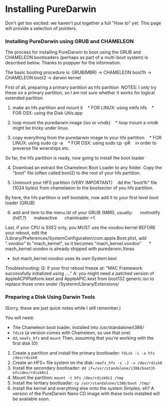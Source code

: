 Installing PureDarwin
=====================

Don't get too excited: we haven't put together a full "How to" yet. This page will provide a selection of pointers.

### Installing PureDarwin using GRUB and CHAMELEON

The process for installing PureDarwin to boot using the GRUB and CHAMELEON bootloaders (perhaps as part of a multi-boot system) is described below. Thanks to poppyer for the information.

The basic booting procedure is:
GRUB(MBR) -&gt; CHAMELEON boot1h -&gt; CHAMELEON boot2 -&gt; darwin kernel

First of all, preparing a primary partition as hfs partition 
NOTES: I only try these on a primary partition, so I am not sure whether it works for logical extended partition

1) make an hfs partition and mount it
   * FOR LINUX: using mkfs.hfs
   * FOR OSX: using the Disk Utils.app

2) loop mount the puredarwin image (iso or vmdk)
   * loop mount a vmdk might be tricky under linux.

3) copy everything from the puredarwin image to your hfs partition
   * FOR LINUX: using sudo cp -a
   * FOR OSX: using sudo cp -pR
   in order to preverse file wnerships etc.

So far, the hfs partition is ready, now going to install the boot loader

4) Download an extract the Chameleon Boot Loader to any folder. Copy the "boot" file (often called boot2) to the root of your hfs partition.

5) Unmount your HFS partition (VERY IMPORTANT)
   dd the "boot1h" file (1024 bytes) from chamelaeon to the bootsector of you hfs partition.

By here, the hfs partition is self bootable, now add it to your first level boot loader (GRUB)

6) add and item to the menu.lst of your GRUB (MBR), usually:
     rootnotify (hd?,?)
     makeactive
     chainloader +1

Last, if your CPU is SSE2 only, you MUST use the voodoo kernel
BEFORE your reboot, edit the 
/Library/Preferences/SystemConfiguration/com.apple.Boot.plist,
add ".voodoo" to "mach_kernel", so it becomes "mach_kernel.voodoo"
     * mach_kernel.voodoo is already shipped with puredarwin.Xmas
  * but mach_kernel.voodoo uses its own System.kext

Troubleshooting:
Q: if your first reboot freeze at: "MAC Framework successfully initialized using ...."
A: you might need a patched version of AppleACPIPlatform.kext and AppleAPIC.kext from boot132 generic.iso to replace those ones under /Systerm/Library/Extensions/

### Preparing a Disk Using Darwin Tools
(Sorry, these are just quick notes while I still remember.)

You will need:
-   The Chameleon boot loader, installed into /usr/standalone/i386/ 
-   `fdisk` (a version comes with Chameleon, so use that one)
-   `dd`, `newfs_hfs` and `mount`
Then, assuming that you're working with the first disk (0):
1.  Create a partition and install the primary bootloader: `fdisk -i -a hfs /dev/rdisk0`
2.  Create an HFS+ file system on the disk: `newfs_hfs -s -J -v /dev/rdisk0`
3.  Install the secondary bootloader: `dd if=/usr/standalone/i386/boot1h of=/dev/rdisk0s1`
4.  Mount the partition: `mount -t hfs /dev/rdisk0s1 /tmp`
5.  Install the tertiary bootloader: `cp /usr/standalone/i386/boot /tmp/`
6.  Install the kernel and everything else onto the system
Simples, eh? A version of the PureDarwin Nano CD image with these tools installed will be available soon.


